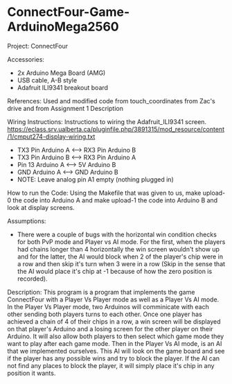 # ConnectFour-Game-ArduinoMega2560
Project: ConnectFour

Accessories:
- 2x Arduino Mega Board (AMG)
- USB cable, A-B style
- Adafruit ILI9341 breakout board

References:
Used and modified code from touch_coordinates from Zac's drive and from Assignment 1 Description


Wiring Instructions:
Instructions to wiring the Adafruit_ILI9341 screen.
https://eclass.srv.ualberta.ca/pluginfile.php/3891315/mod_resource/content/1/cmput274-display-wiring.txt

- TX3 Pin Arduino A <--> RX3 Pin Arduino B
- TX3 Pin Arduino B <--> RX3 Pin Arduino A
- Pin 13 Arduino A <--> 5V Arduino B
- GND Arduino A <--> GND Arduino B
- NOTE: Leave analog pin A1 empty (nothing plugged in)

How to run the Code:
Using the Makefile that was given to us, make upload-0 the code into Arduino A
and make upload-1 the code into Arduino B and look at display screens.

Assumptions:
- There were a couple of bugs with the horizontal win condition checks for both PvP mode
	and Player vs AI mode. For the first, when the players had chains longer than 4 horizontally
	the win screen wouldn't show up and for the latter, the AI would block when 2 of the
	player's chip were in a row and then skip it's turn when 3 were in a row (Skip in the sense that
	the AI would place it's chip at -1 because of how the zero position is recorded).


Description:
This program is a program that implements the game ConnectFour with a Player Vs Player mode
as well as a Player Vs AI mode. In the Player Vs Player mode, two Arduinos will comminicate
with each other sending both players turns to each other. Once one player has achieved a
chain of 4 of their chips in a row, a win screen will be displayed on that player's Arduino
and a losing screen for the other player on their Arduino. It will also allow both players to
then select which game mode they want to play after each game mode.
Then in the Player Vs AI mode, is an AI that we implemented ourselves. This AI will look on
the game board and see if the player has any possible wins and try to block the player. If
the AI can not find any places to block the player, it will simply place it's chip in any
position it wants.
